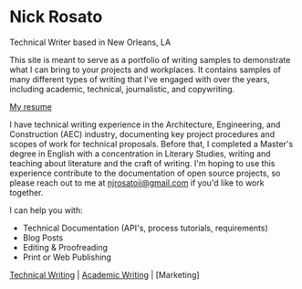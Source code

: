 # Nick Rosato
Technical Writer based in New Orleans, LA

This site is meant to serve as a portfolio of writing samples to demonstrate what I can bring to your projects and workplaces. It contains samples of many different types of writing that I've engaged with over the years, including academic, technical, journalistic, and copywriting.

[My resume](resume.md)

I have technical writing experience in the Architecture, Engineering, and Construction (AEC) industry, documenting key project procedures and scopes of work for technical proposals. Before that, I completed a Master's degree in English with a concentration in Literary Studies, writing and teaching about literature and the craft of writing. I'm hoping to use this experience contribute to the documentation of open source projects, so please reach out to me at njrosatoii@gmail.com if you'd like to work together.

I can help you with:
+ Technical Documentation (API's, process tutorials, requirements)
+ Blog Posts
+ Editing & Proofreading
+ Print or Web Publishing

[Technical Writing](technicalwriting.md) | [Academic Writing](academicwriting.md) | [Marketing]

